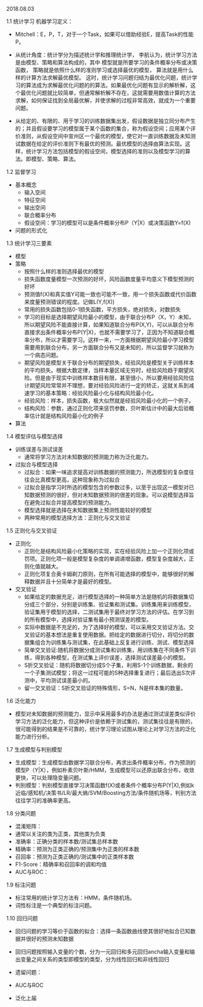 
2018.08.03

1.1 统计学习
机器学习定义：
- Mitchell：E，P，T，对于一个Task，如果可以借助经验E，提高Task的性能P。
- 从统计角度：统计学分为描述统计学和推理统计学，
李航认为，统计学习方法是由模型、策略和算法构成的，其中
模型就是所要学习的条件概率分布或决策函数，
策略就是依照什么样的准则学习或选择最优的模型，
算法就是用什么样的计算方法求解最优模型。
这时，统计学习问题归结为最优化问题，统计学习的算法成为求解最优化问题的的算法。如果最优化问题有显示的解析解，这个最优化问题就比较简单，但通常解析解不存在，这就需要用数值计算的方法求解，如何保证找到全局最优解，并使求解的过程非常高效，就成为一个重要问题。

- 从给定的、有限的、用于学习的训练数据集出发，假设数据是独立同分布产生的；并且假设要学习的模型属于某个函数的集合，称为假设空间；应用某个评价准则，从假设空间中宣州区一个最优的模型，使它对一直训练数据及未知测试数据在给定的评价准则下有最优的预测。最优模型的选择由算法实现。这样，统计学习方法包括模型的假设空间，模型选择的准则以及模型学习的算法。即模型、策略、算法。

1.2 监督学习
- 基本概念
	- 输入空间
	- 特征空间
	- 输出空间
	- 联合概率分布
	- 假设空间：学习的模型可以是条件概率分布P（Y|X）或决策函数Y=f(X)
- 问题的形式化 

1.3 统计学习三要素
- 模型
- 策略
	- 按照什么样的准则选择最优的模型
	- 损失函数度量模型一次预测的好坏，风险函数度量平均意义下模型预测的好坏
	- 预测值f(X)和真实值Y可能一致也可能不一致，用一个损失函数或代价函数来度量预测错误的程度。记做L(Y,f(X))
	- 常用的损失函数包括0-1损失函数，平方损失，绝对损失，对数损失
	- 学习的目标是选择期望风险最小的模型，由于联合分布P（X，Y）未知，所以期望风险不能直接计算，如果知道联合分布P(X,Y)，可以从联合分布直接求出条件概率分布P(Y|X)，也就不需要学习了，正因为不知道联合概率分布，所以才需要学习。这样一来，一方面根据期望风险最小学习模型需要用到联合分布，另一方面联合分布又是未知的，所以监督学习就称为一个病态问题。
	- 期望风险是模型关于联合分布的期望损失，经验风险是模型关于训练样本的平均损失。根据大数定律，当样本量区域无穷时，经验风险趋于期望风险。但是由于现实中训练样本数目有限，甚至很小，所以要用经验风险估计期望风险常常并不理想，要对经验风险进行一定的矫正，这就关系到减速学习的基本策略：经验风险最小化与结构风险最小化。
	- 经验风险：样本，损失函数，极大似然就是经验风险最小化的一个例子。
	- 结构风险：参数，通过正则化项来惩罚参数，贝叶斯估计中的最大后验概率估计就是结构风险最小化的例子
- 算法

1.4 模型评估与模型选择
- 训练误差与测试误差
	- 通常将学习方法对未知数据的预测能力称为泛化能力。
- 过拟合与模型选择
	- 过拟合：如果一味追求提高对训练数据的预测能力，所选模型的复杂度往往会比真模型更高，这种现象称为过拟合
	- 过拟合是指学习时所选的模型包含的参数过多，以至于出现这一模型对已知数据预测的很好，但对未知数据预测的很差的现象。可以说模型选择旨在避免过拟合并提高模型的预测能力。
	- 模型选择就是选择在未知数据集上预测性能较好的模型
	- 两种常用的模型选择方法：正则化与交叉验证

1.5 正则化与交叉验证
- 正则化
	- 正则化是结构风险最小化策略的实现，实在经验风险上加一个正则化项或罚项。正则化项一般是模型复杂度的单调递增函数，模型复杂度越大，正则化值就越大。
	- 正则化项复合奥卡姆剃刀原则，在所有可能选择的模型中，能够很好的解释数据并且十分简单才是最好的模型。
- 交叉验证
	- 如果给定的数据充足，进行模型选择的一种简单方法是随机的将数据集切分成三个部分，分别是训练集、验证集和测试集。训练集用来训练模型，验证集用于模型的选择，二测试集用于最终对学习方法的评估。在学习到的所有模型中，选择对验证集有最小预测误差的模型。
	- 实际中数据是不充足的，为了选择好的模型，可以采用交叉验证方法。交叉验证的基本想法是重复使用数据。把给定的数据进行切分，将切分的数据集组合为训练集与测试集，在此基础上反复进行训练、测试、模型选择
	- 简单交叉验证:随机将数据分成测试集和训练集，用训练集在不同条件下训练，得到各种模型，在测试集上评价误差，选择测试误差最小的模型。
	- S折交叉验证：随机将数据切分成S个子集，利用S-1个训练数据，剩余的一个子集测试模型；将这一过程可能的S种选择重复进行；最后选出S次评测中，平均测试误差最小的。
	- 留一交叉验证：S折交叉验证的特殊情形，S=N，N是样本集的数量。

1.6 泛化能力
- 模型对未知数据的预测能力，显示中采用最多的办法是通过测试误差类似评价学习方法的泛化能力，但这种评价是依赖于测试集的，测试集往往是有限的，很可能得到的结果是不可靠的，统计学习理论试图从理论上对学习方法的泛化能力进行分析。

1.7 生成模型与判别模型
- 生成模型：生成模型由数据学习联合分布，再求出条件概率分布，作为预测的模型P（Y|X），例如朴素贝叶斯/HMM，生成模型可以还原出联合分布，收敛更快，可以处理隐变量问题。
- 判别模型：判别模型直接学习决策函数f(X)或者条件个概率分布P(Y|X),例如k近临/感知机/决策书/LR/最大熵/SVM/Boosting方法/条件随机场等，判别方法往往学习的准确率更高。

1.8 分类问题
- 混淆矩阵：
- 通常以关注的类为正类，其他类为负类
- 准确率：正确分类的样本数/测试集总样本数
- 精确率：预测为正类正确的/预测集中为正类的样本数
- 召回率：预测为正类正确的/测试集中的正类样本数
- F1-Score：精确率和召回率的调和均值
- AUC与ROC：

1.9 标注问题
- 标注常用的统计学习方法有：HMM，条件随机场。
- 词性标注是一个典型的标注问题。 

1.10 回归问题
- 回归问题的学习等价于函数的拟合：选择一条函数曲线使其很好地拟合已知数据并很好的预测未知数据
- 回归问题按照输入变量的个数，分为一元回归和多元回归ancha输入变量和输出变量之间关系的类型即模型的类型，分为线性回归和非线性回归

- 遗留问题：
- AUC与ROC
- 泛化上届

